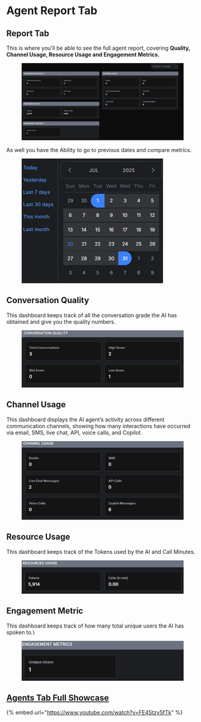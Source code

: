 # Agent Report Tab

## Report Tab

This is where you'll be able to see the full agent report, covering **Quality, Channel Usage, Resource Usage and Engagement Metrics.**

<figure><img src="../../.gitbook/assets/image (76).png" alt=""><figcaption></figcaption></figure>

As well you have the Ability to go to previous dates and compare metrics.

<figure><img src="../../.gitbook/assets/image (77).png" alt=""><figcaption></figcaption></figure>

## Conversation Quality

This dashboard keeps track of all the conversation grade the AI has obtained and give you the quality numbers.

<figure><img src="../../.gitbook/assets/image (80).png" alt=""><figcaption></figcaption></figure>

## Channel Usage

This dashboard displays the AI agent’s activity across different communication channels, showing how many interactions have occurred via email, SMS, live chat, API, voice calls, and Copilot.

<figure><img src="../../.gitbook/assets/image (81).png" alt=""><figcaption></figcaption></figure>

## Resource Usage

This dashboard keeps track of the Tokens used by the AI and Call Minutes.

<figure><img src="../../.gitbook/assets/image (83).png" alt=""><figcaption></figcaption></figure>

## Engagement Metric

This dashboard keeps track of how many total unique users the AI has spoken to.\


<figure><img src="../../.gitbook/assets/image (85).png" alt=""><figcaption></figcaption></figure>

## [Agents Tab Full Showcase](https://www.youtube.com/watch?v=FE4Stzy5fTk)

{% embed url="https://www.youtube.com/watch?v=FE4Stzy5fTk" %}
